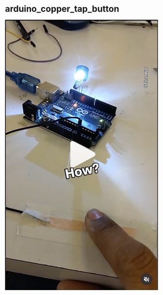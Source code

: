# arduino_copper_tap_button

[![Watch on Instagram](assets/insta-preview.png)](https://www.instagram.com/p/DIbLAGNNTEH/)
